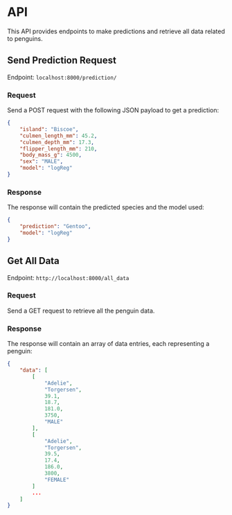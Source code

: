 # API

This API provides endpoints to make predictions and retrieve all data related to penguins.

## Send Prediction Request

Endpoint: `localhost:8000/prediction/`

### Request
Send a POST request with the following JSON payload to get a prediction:

```json
{
    "island": "Biscoe",
    "culmen_length_mm": 45.2,
    "culmen_depth_mm": 17.3,
    "flipper_length_mm": 210,
    "body_mass_g": 4500,
    "sex": "MALE",
    "model": "logReg"
}
```

### Response
The response will contain the predicted species and the model used:

```json
{
    "prediction": "Gentoo",
    "model": "logReg"
}
```

## Get All Data

Endpoint: `http://localhost:8000/all_data`

### Request
Send a GET request to retrieve all the penguin data.

### Response
The response will contain an array of data entries, each representing a penguin:

```json
{
    "data": [
        [
            "Adelie",
            "Torgersen",
            39.1,
            18.7,
            181.0,
            3750,
            "MALE"
        ],
        [
            "Adelie",
            "Torgersen",
            39.5,
            17.4,
            186.0,
            3800,
            "FEMALE"
        ] 
        ...
    ]
}
```
